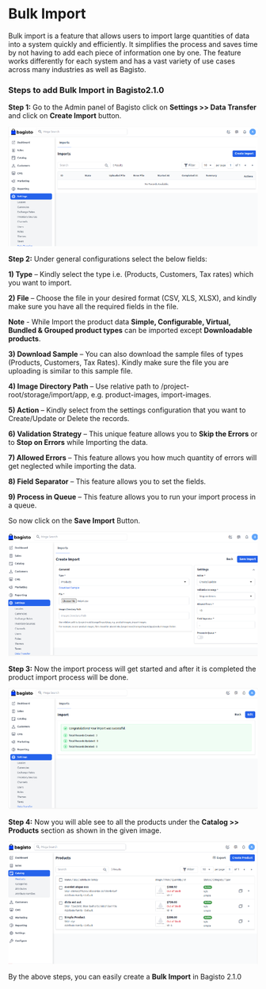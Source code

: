 # Bulk Import

Bulk import is a feature that allows users to import large quantities of data into a system quickly and efficiently. It simplifies the process and saves time by not having to add each piece of information one by one. The feature works differently for each system and has a vast variety of use cases across many industries as well as Bagisto.

### Steps to add Bulk Import in Bagisto2.1.0

**Step 1:** Go to the Admin panel of Bagisto click on **Settings >> Data Transfer** and click on **Create Import** button.

![Import](../../assets/2.1.0/images/settings/import.png)

**Step 2:** Under general configurations select the below fields:

**1) Type** – Kindly select the type i.e. (Products, Customers, Tax rates) which you want to import.

**2) File** – Choose the file in your desired format (CSV, XLS, XLSX), and kindly make sure you have all the required fields in the file.

**Note** - While Import the product data **Simple, Configurable, Virtual, Bundled & Grouped product types** can be imported except **Downloadable products**.

**3) Download Sample** – You can also download the sample files of types (Products, Customers, Tax Rates). Kindly make sure the file you are uploading is similar to this sample file.

**4) Image Directory Path** – Use relative path to /project-root/storage/import/app, e.g. product-images, import-images.

**5) Action** – Kindly select from the settings configuration that you want to Create/Update or Delete the records.

**6) Validation Strategy** – This unique feature allows you to **Skip the Errors** or to **Stop on Errors** while Importing the data.

**7) Allowed Errors** – This feature allows you how much quantity of errors will get neglected while importing the data.

**8) Field Separator** – This feature allows you to set the fields.

**9) Process in Queue** – This feature allows you to run your import process in a queue.

So now click on the **Save Import** Button.

![Create Import](../../assets/2.1.0/images/settings/createImport.png)

**Step 3:** Now the import process will get started and after it is completed the product import process will be done.

![Import Done](../../assets/2.1.0/images/settings/importDone.png)

**Step 4:** Now you will able see to all the products under the **Catalog >> Products** section as shown in the given image.

![Import Done](../../assets/2.1.0/images/settings/importOutput.png)

By the above steps, you can easily create a **Bulk Import** in Bagisto 2.1.0